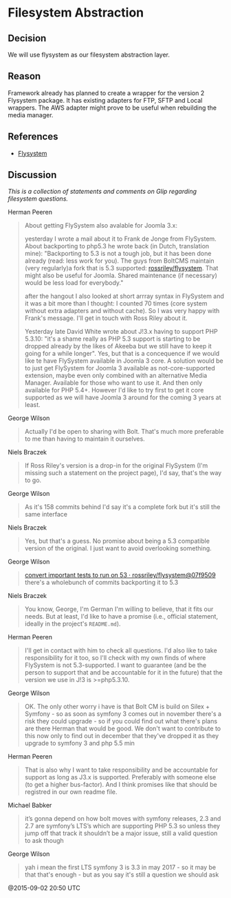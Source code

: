 # Filesystem Abstraction

## Decision

We will use flysystem as our filesystem abstraction layer. 

## Reason

Framework already has planned to create a wrapper for the version 2 Flysystem package.  It 
has existing adapters for FTP, SFTP and Local wrappers. The AWS adapter might prove to be 
useful when rebuilding the media manager. 

## References

  - [Flysystem](https://github.com/thephpleague/flysystem)

## Discussion

*This is a collection of statements and comments on Glip regarding filesystem questions.*

Herman Peeren
> About getting FlySystem also avalable for Joomla 3.x:
>
> yesterday I wrote a mail about it to Frank de Jonge from FlySystem. About backporting to php5.3 he wrote back
> (in Dutch, translation mine): "Backporting to 5.3 is not a tough job, but it has been done already (read: less
> work for you). The guys from BoltCMS maintain (very regularly)a fork that is 5.3 supported:
> [rossriley/flysystem](https://github.com/rossriley/flysystem).
> That might also be useful for Joomla. Shared maintenance (if necessary) would be less load for everybody."
>
> after the hangout I also looked at short arrray syntax in FlySystem and it was a bit more than I thought:
> I counted 70 times (core system without extra adapters and without cache). So I was very happy with Frank's message.
> I'll get in touch with Ross Riley about it.
>
> Yesterday late David White wrote about J!3.x having to support PHP 5.3.10: "it's a shame really as PHP 5.3 support
> is starting to be dropped already by the likes of Akeeba but we still have to keep it going for a while longer".
> Yes, but that is a concequence if we would like te have FlySystem available in Joomla 3 core. A solution would be
> to just get FlySystem for Joomla 3 available as not-core-supported extension, maybe even only combined with an
> alternative Media Manager. Available for those who want to use it. And then only available for PHP 5.4+.
> However I'd like to try first to get it core supported as we will have Joomla 3 around for the coming 3 years at least. 

George Wilson
> Actually I'd be open to sharing with Bolt. That's much more preferable to me than having to maintain it ourselves.

Niels Braczek
> If Ross Riley's version is a drop-in for the original FlySystem (I'm missing such a statement on the project page),
> I'd say, that's the way to go.

George Wilson
> As it's 158 commits behind I'd say it's a complete fork but it's still the same interface

Niels Braczek
> Yes, but that's a guess. No promise about being a 5.3 compatible version of the original. I just want to avoid overlooking something.

George Wilson
> [convert important tests to run on 53 · rossriley/flysystem@07f9509](https://github.com/rossriley/flysystem/commit/07f95099b3809ca782532f6cf840a54ee0f8c111)
> there's a wholebunch of commits backporting it to 5.3

Niels Braczek
> You know, George, I'm German  I'm willing to believe, that it fits our needs. But at least,
> I'd like to have a promise (i.e., official statement, ideally in the project's `README.md`).

Herman Peeren
> I'll get in contact with him to check all questions. I'd also like to take responsibility for it too, so I'll
> check with my own finds of where FlySystem is not 5.3-supported. I want to guarantee (and be the person to support
> that and be accountable for it in the future) that the version we use in J!3 is >=php5.3.10.

George Wilson
> OK. The only other worry i have is that Bolt CM is build on Silex + Symfony - so as soon as symfony 3 comes out in
> november there's a risk they could upgrade - so if you could find out what there's plans are there Herman that would
> be good. We don't want to contribute to this now only to find out in december that they've dropped it as they upgrade
> to symfony 3 and php 5.5 min

Herman Peeren
> That is also why I want to take responsibility and be accountable for support as long as J3.x is supported.
> Preferably with someone else (to get a higher bus-factor).
> And I think promises like that should be registred in our own readme file.

Michael Babker
> it’s gonna depend on how bolt moves with symfony releases, 2.3 and 2.7 are symfony’s LTS’s which are supporting
> PHP 5.3 so unless they jump off that track it shouldn’t be a major issue, still a valid question to ask though

George Wilson
> yah i mean the first LTS symfony 3 is 3.3 in may 2017 - so it may be that that's enough - but as you say it's still a question we should ask

@2015-09-02 20:50 UTC
